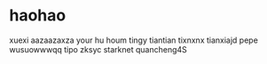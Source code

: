 # haohao
xuexi
aazaazaxza
your hu houm
tingy
tiantian
tixnxnx
tianxiajd
pepe
wusuowwwqq
tipo
zksyc
starknet
quancheng4S
